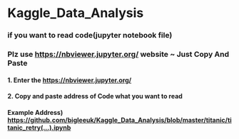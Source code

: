 # Kaggle_Data_Analysis

### if you want to read code(jupyter notebook file)
### Plz use https://nbviewer.jupyter.org/ website ~ Just Copy And Paste

#### 1. Enter the https://nbviewer.jupyter.org/
#### 2. Copy and paste address of Code what you want to read
#### Example Address) https://github.com/bigleeuk/Kaggle_Data_Analysis/blob/master/titanic/titanic_retry(...).ipynb
